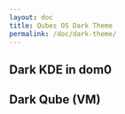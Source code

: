 ```yaml
---
layout: doc
title: Qubes OS Dark Theme
permalink: /doc/dark-theme/
---
```


Dark KDE in dom0
----------------


Dark Qube (VM)
--------------
